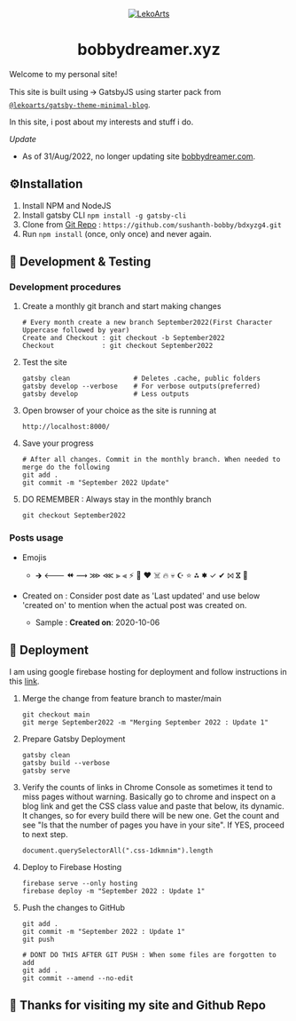 <p align="center">
  <a href="https://bobbydreamer.xyz">
    <img alt="LekoArts" src="./static/android-chrome-192x192.png" />
  </a>
</p>
<h1 align="center">
  bobbydreamer.xyz
</h1>

Welcome to my personal site!

This site is built using 🡪 GatsbyJS using starter pack from [`@lekoarts/gatsby-theme-minimal-blog`](https://github.com/LekoArts/gatsby-themes/tree/master/themes/gatsby-theme-minimal-blog).

In this site, i post about my interests and stuff i do. 

*Update*
  * As of 31/Aug/2022, no longer updating site [bobbydreamer.com](https://bobbydreamer.com). 

## ⚙️Installation
1. Install NPM and NodeJS
2. Install gatsby CLI `npm install -g gatsby-cli`
3. Clone from [Git Repo](https://github.com/sushanth-bobby/bdxyzg4.git) : `https://github.com/sushanth-bobby/bdxyzg4.git`
4. Run `npm install` (once, only once) and never again. 

## 🥊 Development & Testing

### Development procedures

1. Create a monthly git branch and start making changes 
    ```
    # Every month create a new branch September2022(First Character Uppercase followed by year)
    Create and Checkout : git checkout -b September2022
    Checkout            : git checkout September2022
    ```

2. Test the site
    ```
    gatsby clean                # Deletes .cache, public folders    
    gatsby develop --verbose    # For verbose outputs(preferred)
    gatsby develop              # Less outputs
    ```

3. Open browser of your choice as the site is running at 
    ```
    http://localhost:8000/
    ```

4. Save your progress
    ```
    # After all changes. Commit in the monthly branch. When needed to merge do the following
    git add .
    git commit -m "September 2022 Update"
    ```

5. DO REMEMBER : Always stay in the monthly branch
    ```
    git checkout September2022
    ```

### Posts usage

* Emojis    
  - 🡲 🡐 ⯬ ⟿  ⋙ ⋘ ⫸ ⫷ ⚡ 🌟 ❤️ ☠️ 🔥 💀 ☪ ⭐ ⁂ 🟌 ✓ ✔ ⨝ ⴵ 🚀

* Created on : Consider post date as 'Last updated' and use below 'created on' to mention when the actual post was created on. 
  - Sample : **Created on**: 2020-10-06    


## 🚀 Deployment

I am using google firebase hosting for deployment and follow instructions in this [link](https://www.gatsbyjs.org/docs/deploying-to-firebase/). 

1. Merge the change from feature branch to master/main 
    ```
    git checkout main
    git merge September2022 -m "Merging September 2022 : Update 1"
    ```

2. Prepare Gatsby Deployment 
    ```
    gatsby clean
    gatsby build --verbose
    gatsby serve
    ```

3. Verify the counts of links in Chrome Console as sometimes it tend to miss pages without warning. Basically go to chrome and inspect on a blog link and get the CSS class value and paste that below, its dynamic. It changes, so for every build there will be new one. Get the count and see "Is that the number of pages you have in your site". If YES, proceed to next step. 

    ```
    document.querySelectorAll(".css-1dkmnim").length
    ```

4. Deploy to Firebase Hosting 
    ```
    firebase serve --only hosting
    firebase deploy -m "September 2022 : Update 1"
    ```

5. Push the changes to GitHub
    ```
    git add . 
    git commit -m "September 2022 : Update 1"
    git push 
    
    # DONT DO THIS AFTER GIT PUSH : When some files are forgotten to add
    git add .
    git commit --amend --no-edit
    ```


## 🌟 Thanks for visiting my site and Github Repo

